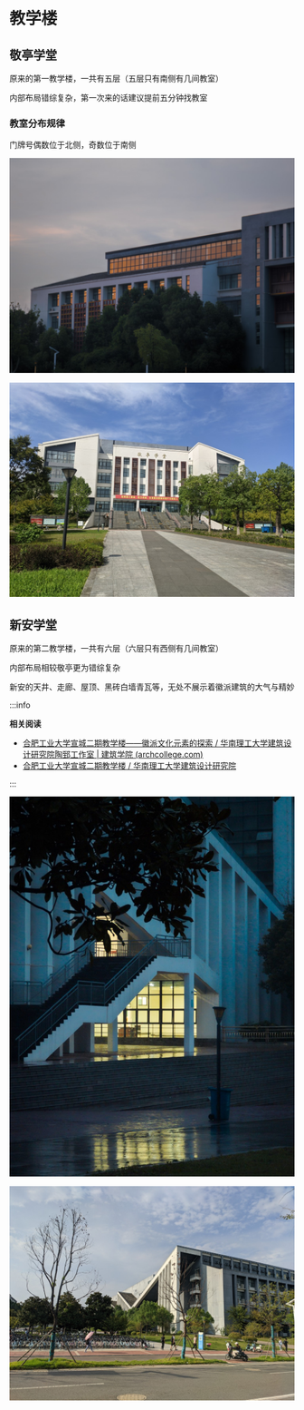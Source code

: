 # 教学楼

## 敬亭学堂

原来的第一教学楼，一共有五层（五层只有南侧有几间教室）

内部布局错综复杂，第一次来的话建议提前五分钟找教室

### 教室分布规律

门牌号偶数位于北侧，奇数位于南侧

![敬亭学堂](./media/jingting_1.jpg)

![敬亭学堂](./media/jingting_2.jpg)

## 新安学堂

原来的第二教学楼，一共有六层（六层只有西侧有几间教室）

内部布局相较敬亭更为错综复杂

新安的天井、走廊、屋顶、黑砖白墙青瓦等，无处不展示着徽派建筑的大气与精妙

:::info

**相关阅读**

- [合肥工业大学宣城二期教学楼——徽派文化元素的探索 / 华南理工大学建筑设计研究院陶郅工作室 | 建筑学院 (archcollege.com)](http://www.archcollege.com/archcollege/2018/03/39655.html)
- [合肥工业大学宣城二期教学楼 / 华南理工大学建筑设计研究院](https://www.gooood.cn/xuancheng-phase-ii-teaching-building-hefei-university-of-technology-china-by-architectural-design-and-research-institute-of-scut.htm)

:::

![南入口](./media/xinan_1.jpg)

![新安学堂](./media/xinan_2.jpg)
